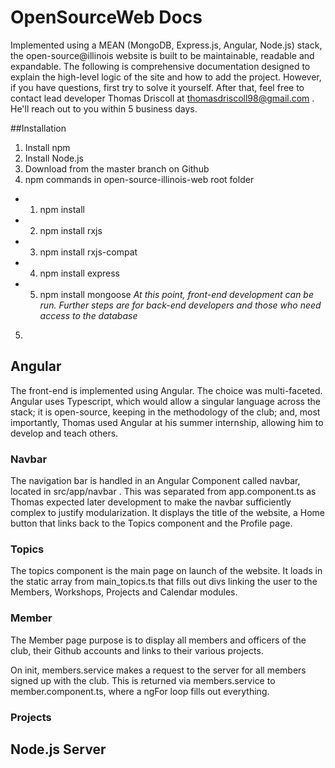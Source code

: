 # OpenSourceWeb Docs

Implemented using a MEAN (MongoDB, Express.js, Angular, Node.js) stack, the open-source@illinois website is built to be maintainable, readable and expandable. The following is comprehensive documentation designed to explain the high-level logic of the site and how to add the project. However, if you have questions, first try to solve it yourself. After that, feel free to contact lead developer Thomas Driscoll at thomasdriscoll98@gmail.com . He'll reach out to you within 5 business days.

##Installation
1) Install npm
2) Install Node.js
3) Download from the master branch on Github
4) npm commands in open-source-illinois-web root folder
  - 1) npm install
  - 2) npm install rxjs
  - 3) npm install rxjs-compat
  - 4) npm install express
  - 5) npm install mongoose
  *At this point, front-end development can be run. Further steps are for back-end developers and those who need access to the database*
5)

## Angular
The front-end is implemented using Angular. The choice was multi-faceted. Angular uses Typescript, which would allow a singular language across the stack; it is open-source, keeping in the methodology of the club; and, most importantly, Thomas used Angular at his summer internship, allowing him to develop and teach others.

### Navbar
The navigation bar is handled in an Angular Component called navbar, located in src/app/navbar . This was separated from app.component.ts as Thomas expected later development to make the navbar sufficiently complex to justify modularization.
It displays the title of the website, a Home button that links back to the Topics component and the Profile page.

### Topics
The topics component is the main page on launch of the website. It loads in the static array from main_topics.ts that fills out divs linking the user to the Members, Workshops, Projects and Calendar modules.

### Member
The Member page purpose is to display all members and officers of the club, their Github accounts and links to their various projects.

On init, members.service makes a request to the server for all members signed up with the club. This is returned via members.service to member.component.ts, where a ngFor loop fills out everything.

### Projects



## Node.js Server
